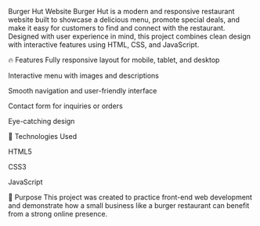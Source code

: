  Burger Hut Website
Burger Hut is a modern and responsive restaurant website built to showcase a delicious menu, promote special deals, and make it easy for customers to find and connect with the restaurant. Designed with user experience in mind, this project combines clean design with interactive features using HTML, CSS, and JavaScript.

🔥 Features
Fully responsive layout for mobile, tablet, and desktop

Interactive menu with images and descriptions

Smooth navigation and user-friendly interface

Contact form for inquiries or orders

Eye-catching design 

🚀 Technologies Used

HTML5

CSS3 

JavaScript 

🎯 Purpose
This project was created to practice front-end web development and demonstrate how a small business like a burger restaurant can benefit from a strong online presence.
